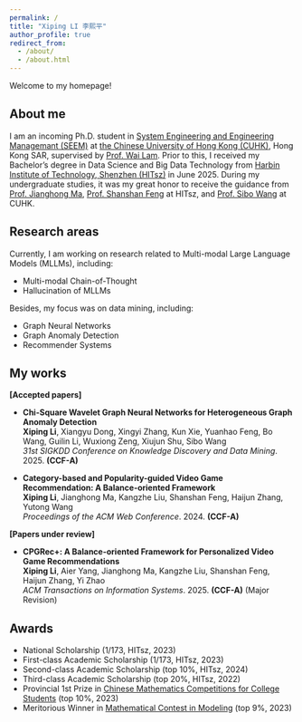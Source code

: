 ```yaml
---
permalink: /
title: "Xiping LI 李熙平"
author_profile: true
redirect_from: 
  - /about/
  - /about.html
---
```


Welcome to my homepage!



About me
------

I am an incoming Ph.D. student in [System Engineering and Engineering Managemant (SEEM)](https://www.se.cuhk.edu.hk/) at [the Chinese University of Hong Kong (CUHK)](https://www.cuhk.edu.hk/english/), Hong Kong SAR, supervised by [Prof. Wai Lam](https://www.se.cuhk.edu.hk/people/academic-staff/prof-lam-wai/). Prior to this, I received my Bachelor’s degree in Data Science and Big Data Technology from [Harbin Institute of Technology, Shenzhen (HITsz)](https://www.hitsz.edu.cn/index.html) in June 2025. During my undergraduate studies, it was my great honor to receive the guidance from [Prof. Jianghong Ma](https://faculty.hitsz.edu.cn/majianghong), [Prof. Shanshan Feng](https://jszy.whu.edu.cn/fengshanshan12/zh_CN/) at HITsz, and [Prof. Sibo Wang](https://www1.se.cuhk.edu.hk/~swang/) at CUHK.



Research areas
------
Currently, I am working on research related to Multi-modal Large Language Models (MLLMs), including:
- Multi-modal Chain-of-Thought
- Hallucination of MLLMs

Besides, my focus was on data mining, including:
- Graph Neural Networks
- Graph Anomaly Detection
- Recommender Systems


My works
------
**[Accepted papers]** <br>
- **Chi-Square Wavelet Graph Neural Networks for Heterogeneous Graph Anomaly Detection**<br>
**Xiping Li**, Xiangyu Dong, Xingyi Zhang, Kun Xie, Yuanhao Feng, Bo Wang, Guilin Li, Wuxiong Zeng, Xiujun Shu, Sibo Wang<br>
*31st SIGKDD Conference on Knowledge Discovery and Data Mining*. 2025. **(CCF-A)**

- **Category-based and Popularity-guided Video Game Recommendation: A Balance-oriented Framework**<br>
**Xiping Li**, Jianghong Ma, Kangzhe Liu, Shanshan Feng, Haijun Zhang, Yutong Wang<br>
*Proceedings of the ACM Web Conference*. 2024. **(CCF-A)**

**[Papers under review]** <br>
 - **CPGRec+: A Balance-oriented Framework for Personalized Video Game Recommendations**<br>
 **Xiping Li**, Aier Yang, Jianghong Ma, Kangzhe Liu, Shanshan Feng, Haijun Zhang, Yi Zhao<br>
 *ACM Transactions on Information Systems*. 2025. **(CCF-A)** (Major Revision)

Awards
------
- National Scholarship (1/173, HITsz, 2023)
- First-class Academic Scholarship (1/173, HITsz, 2023)
- Second-class Academic Scholarship (top 10%, HITsz, 2024)
- Third-class Academic Scholarship (top 20%, HITsz, 2022)
- Provincial 1st Prize in [Chinese Mathematics Competitions for College Students](https://www.cmathc.org.cn/) (top 10%, 2023)
- Meritorious Winner in [Mathematical Contest in Modeling](https://www.comap.com/contests/mcm-icm) (top 9%, 2023)
